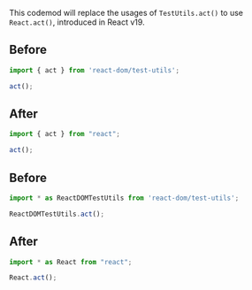 This codemod will replace the usages of `TestUtils.act()` to use `React.act()`, introduced in React v19.

## Before

```ts
import { act } from 'react-dom/test-utils';

act();
```

## After

```ts
import { act } from "react";

act();
```



## Before

```ts
import * as ReactDOMTestUtils from 'react-dom/test-utils';

ReactDOMTestUtils.act();
```

## After

```ts
import * as React from "react";

React.act();
```

